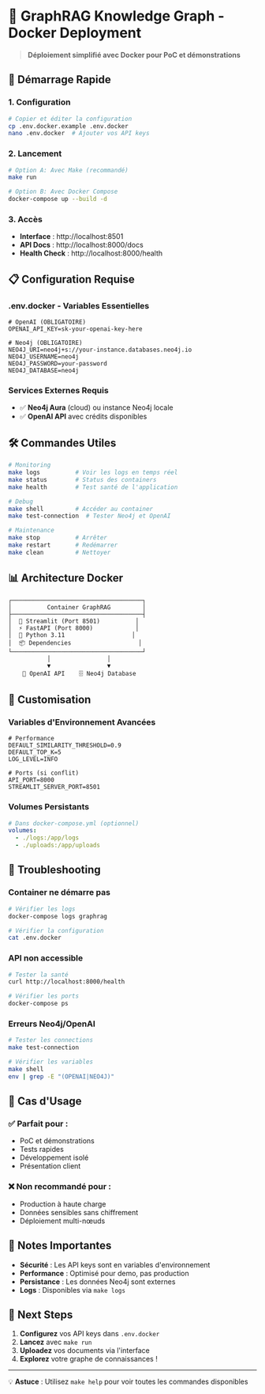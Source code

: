 # 🐳 GraphRAG Knowledge Graph - Docker Deployment

> **Déploiement simplifié avec Docker pour PoC et démonstrations**

## 🚀 Démarrage Rapide

### **1. Configuration**
```bash
# Copier et éditer la configuration
cp .env.docker.example .env.docker
nano .env.docker  # Ajouter vos API keys
```

### **2. Lancement**
```bash
# Option A: Avec Make (recommandé)
make run

# Option B: Avec Docker Compose
docker-compose up --build -d
```

### **3. Accès**
- **Interface** : http://localhost:8501
- **API Docs** : http://localhost:8000/docs
- **Health Check** : http://localhost:8000/health

## 📋 Configuration Requise

### **.env.docker - Variables Essentielles**
```env
# OpenAI (OBLIGATOIRE)
OPENAI_API_KEY=sk-your-openai-key-here

# Neo4j (OBLIGATOIRE)  
NEO4J_URI=neo4j+s://your-instance.databases.neo4j.io
NEO4J_USERNAME=neo4j
NEO4J_PASSWORD=your-password
NEO4J_DATABASE=neo4j
```

### **Services Externes Requis**
- ✅ **Neo4j Aura** (cloud) ou instance Neo4j locale
- ✅ **OpenAI API** avec crédits disponibles

## 🛠️ Commandes Utiles

```bash
# Monitoring
make logs          # Voir les logs en temps réel
make status        # Status des containers
make health        # Test santé de l'application

# Debug  
make shell         # Accéder au container
make test-connection  # Tester Neo4j et OpenAI

# Maintenance
make stop          # Arrêter
make restart       # Redémarrer  
make clean         # Nettoyer
```

## 📊 Architecture Docker

```
┌─────────────────────────────────────┐
│          Container GraphRAG         │
├─────────────────────────────────────┤
│  🎨 Streamlit (Port 8501)          │
│  ⚡ FastAPI (Port 8000)            │
│  🐍 Python 3.11                   │
│  📦 Dependencies                   │
└─────────────────────────────────────┘
           │                │
           ▼                ▼
    🤖 OpenAI API    🗄️ Neo4j Database
```

## 🔧 Customisation

### **Variables d'Environnement Avancées**
```env
# Performance
DEFAULT_SIMILARITY_THRESHOLD=0.9
DEFAULT_TOP_K=5
LOG_LEVEL=INFO

# Ports (si conflit)
API_PORT=8000
STREAMLIT_SERVER_PORT=8501
```

### **Volumes Persistants**
```yaml
# Dans docker-compose.yml (optionnel)
volumes:
  - ./logs:/app/logs
  - ./uploads:/app/uploads
```

## 🐛 Troubleshooting

### **Container ne démarre pas**
```bash
# Vérifier les logs
docker-compose logs graphrag

# Vérifier la configuration
cat .env.docker
```

### **API non accessible**
```bash
# Tester la santé
curl http://localhost:8000/health

# Vérifier les ports
docker-compose ps
```

### **Erreurs Neo4j/OpenAI**
```bash
# Tester les connections
make test-connection

# Vérifier les variables
make shell
env | grep -E "(OPENAI|NEO4J)"
```

## 🎯 Cas d'Usage

### **✅ Parfait pour :**
- PoC et démonstrations
- Tests rapides
- Développement isolé
- Présentation client

### **❌ Non recommandé pour :**
- Production à haute charge
- Données sensibles sans chiffrement
- Déploiement multi-nœuds

## 📝 Notes Importantes

- **Sécurité** : Les API keys sont en variables d'environnement
- **Performance** : Optimisé pour demo, pas production  
- **Persistance** : Les données Neo4j sont externes
- **Logs** : Disponibles via `make logs`

## 🚀 Next Steps

1. **Configurez** vos API keys dans `.env.docker`
2. **Lancez** avec `make run`
3. **Uploadez** vos documents via l'interface
4. **Explorez** votre graphe de connaissances !

---

💡 **Astuce** : Utilisez `make help` pour voir toutes les commandes disponibles